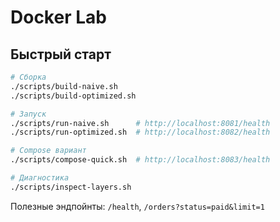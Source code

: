 # Docker Lab

## Быстрый старт

```bash
# Сборка
./scripts/build-naive.sh
./scripts/build-optimized.sh

# Запуск
./scripts/run-naive.sh      # http://localhost:8081/health
./scripts/run-optimized.sh  # http://localhost:8082/health

# Compose вариант
./scripts/compose-quick.sh  # http://localhost:8083/health

# Диагностика
./scripts/inspect-layers.sh
```

Полезные эндпойнты: `/health`, `/orders?status=paid&limit=1`
